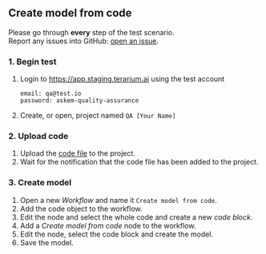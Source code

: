 ## Create model from code
Please go through __every__ step of the test scenario.\
Report any issues into GitHub: [open an issue](https://github.com/DARPA-ASKEM/terarium/issues/new?assignees=&labels=bug%2C+Q%26A&template=qa-issue.md&title=%5BBUG%5D%3A+).

### 1. Begin test
1. Login to https://app.staging.terarium.ai using the test account
    ```
    email: qa@test.io
    password: askem-quality-assurance
    ```
2. Create, or open, project named `QA [Your Name]`

### 2. Upload code
1. Upload the [code file](https://drive.google.com/file/d/1k3tmV4Az5blrso2BXqYN1rqL3S-knmSm/view?usp=drive_link) to the project.
2. Wait for the notification that the code file has been added to the project.

### 3. Create model
1. Open a new _Workflow_ and name it `Create model from code`.
2. Add the code object to the workflow.
3. Edit the node and select the whole code and create a new _code block_.
4. Add a _Create model from code_ node to the workflow.
5. Edit the node, select the code block and create the model.
6. Save the model.
